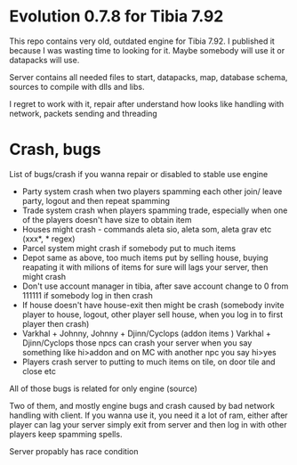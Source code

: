 # Evolution 0.7.8 for Tibia 7.92


This repo contains very old, outdated engine for Tibia 7.92.
I published it because I was wasting time to looking for it. Maybe somebody will use it or datapacks will use.

Server contains all needed files to start, datapacks, map, database schema, sources to compile with dlls and libs.

I regret to work with it, repair after understand how looks like handling with network, packets sending and threading


# Crash, bugs

List of bugs/crash if you wanna repair or disabled to stable use engine


* Party system crash when two players spamming each other join/ leave party, logout and then repeat spamming
* Trade system crash when players spamming trade, especially when one of the players doesn't have size to obtain item
* Houses might crash - commands aleta sio, aleta som, aleta grav etc (xxx*, * regex)
* Parcel system might crash if somebody put to much items
* Depot same as above, too much items put by selling house, buying reapating it with milions of items for sure will lags your server, then might crash
* Don't use account manager in tibia, after save account change to 0 from 111111  if somebody log in then crash
* If house doesn't have house-exit then might be crash (somebody invite player to house, logout, other player sell house, when you log in to first player then crash)
* Varkhal + Johnny, Johnny + Djinn/Cyclops (addon items ) Varkhal + Djinn/Cyclops those npcs can crash your server when you say something like hi>addon and on MC with another npc you say hi>yes
* Players crash server to putting to much items on tile, on door tile and close etc

All of those bugs is related for only engine (source)

Two of them, and mostly engine bugs and crash caused by bad network handling with client. If you wanna use it, you need it a lot of ram, either after player can lag
your server simply exit from server and then log in with other players keep spamming spells. 

Server propably has race condition
